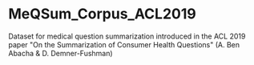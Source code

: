 # MeQSum_Corpus_ACL2019
Dataset for medical question summarization introduced in the ACL 2019 paper "On the Summarization of Consumer Health Questions" (A. Ben Abacha &amp; D. Demner-Fushman)
